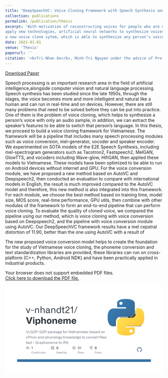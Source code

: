 ```yaml
---
title: "DeepSpeechVC: Voice Cloning Framework with Speech Synthesis and Voice Conversion - Experiment with Speech2Speech techniques to make voice conversion from a small sample of the target speakers"
collection: publications
permalink: /publication/thesis
excerpt: 'With motivation of reconstructing voices for people who are mute after an accident or a person who has died and there is a small amount of data about their voices, this thesis aims to conduct experiments and
apply new technologies, artificial neural networks to synthesize voices for Vietnamese. Different from speech synthesis models that require a onespeaker quality data set traditional voice cloning, we suggest
a new voice clone sytem, which is able to synthesize any person’s voice with only a few sample audio input of that person’s voice.'
date: 2021-01-01
venue: 'Thesis'
paperurl: ''
citation: '<b>Tri-Nhan Do</b>, Minh-Tri Nguyen under the advice of Prof. Vu Hai Quan, Msc. Xuan-Nam Cao'
---
```


[Download Paper](https://github.com/v-nhandt21/v-nhandt21.github.io/tree/master/files/Thesis.pdf)

Speech processing is an important research area in the field of artificial intelligence,alongside computer vision and natural language processing. Speech synthesis has been studied since the late 1950s, through the stages, the voice becomes more and more intelligent and natural like a human and can run in real-time and on devices. However, there are still many problems that need to be solved before they can be put into practice. One of them is the problem of voice cloning, which helps to synthesize a person’s voice with only an audio sample, in addition, we can extract the speaker’s features to be able to switch that person’s language. In this thesis, we proceed to build a voice cloning framework for Vietnamese. The framework will be a pipeline that includes many speech processing modules such as voice conversion, mel-generator, vocoder and speaker encoder. We experimented on SOTA models of the E2E Speech Synthesis, including mel-spectrogram generators such as Tacotron2, Fastspeech2, MelGAN, GlowTTS, and vocoders including Wave-glow, HifiGAN, then applied these models to Vietnamese. These models have been optimized to be able to run on Android devices without internet and GPU. For the voice conversion module, we have proposed a new method based on AutoVC and Deepspeech2, then conducted an evaluation to compare with international models in English, the result is much improved compared to the AutoVC model and therefore, this new method is also integrated into this framework. For each module, we choose the best method based on training time, model size, MOS score, real-time performance, GPU utils, then combine with other modules of the framework to form an end-to-end pipeline that can perform voice cloning. To evaluate the quality of cloned voice, we compared the pipeline using our method, which is voice cloning with voice conversion based on Deepspeech2, and the pipeline with voice conversion module using AutoVC. Our DeepSpeechVC framework results have a mel cepstral distortion of 11.90, better than the one using AutoVC with a result of

The new proposed voice conversion model helps to create the foundation for the study of Vietnamese voice cloning, the phoneme conversion and text standardization libraries are provided, these libraries can run on cross-platform (C++, Python, Android NDK) and have been practically applied in industrial products.

<!-- <embed src="files/Thesis.pdf" width="1000" height="100%" type='application/pdf'>

<object data="files/Thesis.pdf" type="application/pdf" width="1000px" height="100%">
    <embed src="files/Thesis.pdf">
        <p>This browser does not support PDFs. Please download the PDF to view it: <a href="http://yoursite.com/the.pdf">Download PDF</a>.</p>
    </embed>
</object>

<iframe src="files/Thesis.pdf" width="100%" height="600px"></iframe> -->

<!-- <iframe src="https://github.com/v-nhandt21/v-nhandt21.github.io/blob/master/files/Thesis.pdf" width="100%" height="600px"></iframe> -->

<object data="/files/Thesis.pdf" type="application/pdf">
    <p>
        Your browser does not support embedded PDF files.<br>
        <a href="/files/Thesis.pdf">Click here to
        download the PDF file.</a>
    </p>
</object>

<img src='/images/viphoneme.png'>